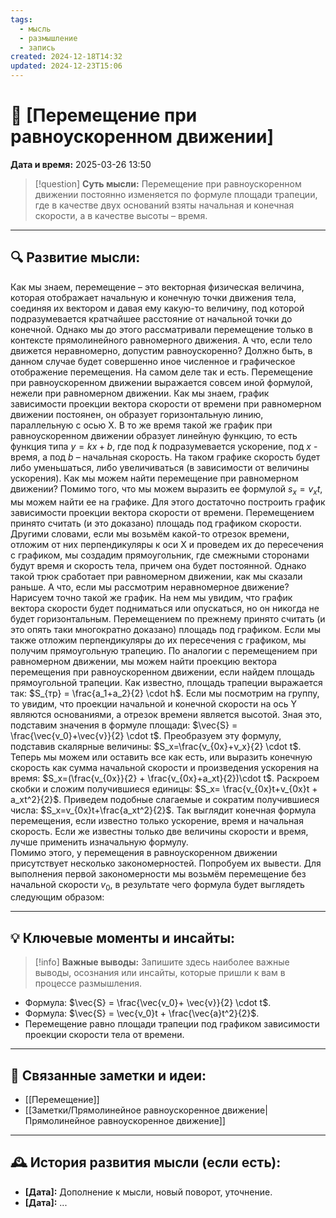```yaml
---
tags:
  - мысль
  - размышление
  - запись
created: 2024-12-18T14:32
updated: 2024-12-23T15:06
---
```


# 💭  [Перемещение при равноускоренном движении]

**Дата и время:** 2025-03-26 13:50

> [!question] **Суть мысли:**
> Перемещение при равноускоренном движении постоянно изменяется по формуле площади трапеции, где в качестве двух оснований взяты начальная и конечная скорости, а в качестве высоты – время.

---

## 🔍 Развитие мысли:

Как мы знаем, перемещение – это векторная физическая величина, которая отображает начальную и конечную точки движения тела, соединяя их вектором и давая ему какую-то величину, под которой подразумевается кратчайшее расстояние от начальной точки до конечной. Однако мы до этого рассматривали перемещение только в контексте прямолинейного равномерного движения. А что, если тело движется неравномерно, допустим равноускоренно? Должно быть, в данном случае будет совершенно иное численное и графическое отображение перемещения.
На самом деле так и есть. Перемещение при равноускоренном движении выражается совсем иной формулой, нежели при равномерном движении. Как мы знаем, график зависимости проекции вектора скорости от времени при равномерном движении постоянен, он образует горизонтальную линию, параллельную с осью Х. В то же время такой же график при равноускоренном движении образует линейную функцию, то есть функция типа $y = kx + b$, где под $k$ подразумевается ускорение, под $x$ - время, а под $b$ – начальная скорость. На таком графике скорость будет либо уменьшаться, либо увеличиваться (в зависимости от величины ускорения).
Как мы можем найти перемещение при равномерном движении? Помимо того, что мы можем выразить ее формулой $s_x=v_xt$, мы можем найти ее на графике. Для этого достаточно построить график зависимости проекции вектора скорости от времени. Перемещением принято считать (и это доказано) площадь под графиком скорости. Другими словами, если мы возьмём какой-то отрезок времени, отложим от них перпендикуляры к оси Х и проведем их до пересечения с графиком, мы создадим прямоугольник, где смежными сторонами будут время и скорость тела, причем она будет постоянной. Однако такой трюк сработает при равномерном движении, как мы сказали раньше. А что, если мы рассмотрим неравномерное движение?
Нарисуем точно такой же график. На нем мы увидим, что график вектора скорости будет подниматься или опускаться, но он никогда не будет горизонтальным. Перемещением по прежнему принято считать (и это опять таки многократно доказано) площадь под графиком. Если мы также отложим перпендикуляры до их пересечения с графиком, мы получим прямоугольную трапецию. По аналогии с перемещением при равномерном движении, мы можем найти проекцию вектора перемещения при равноускоренном движении, если найдем площадь прямоугольной трапеции. Как известно, площадь трапеции выражается так: $S_{тр} = \frac{a_1+a_2}{2} \cdot h$. Если мы посмотрим на группу, то увидим, что проекции начальной и конечной скорости на ось Y являются основаниями, а отрезок времени является высотой. Зная это, подставим значения в формуле площади: $\vec{S} = \frac{\vec{v_0}+\vec{v}}{2} \cdot t$.
Преобразуем эту формулу, подставив скалярные величины: $S_x=\frac{v_{0x}+v_x}{2} \cdot t$.
Теперь мы можем или оставить все как есть, или выразить конечную скорость как сумма начальной скорости и произведения ускорения на время: $S_x=(\frac{v_{0x}}{2} + \frac{v_{0x}+a_xt}{2})\cdot t$. Раскроем скобки и сложим получившиеся единицы: $S_x= \frac{v_{0x}t+v_{0x}t + a_xt^2}{2}$. Приведем подобные слагаемые и сократим получившиеся числа: $S_x=v_{0x}t+\frac{a_xt^2}{2}$. Так выглядит конечная формула перемещения, если известно только ускорение, время и начальная скорость. Если же известны только две величины скорости и время, лучше применить изначальную формулу.  
Помимо этого, у перемещения в равноускоренном движении присутствует несколько закономерностей. Попробуем их вывести. 
Для выполнения первой закономерности мы возьмём перемещение без начальной скорости $v_0$, в результате чего формула будет выглядеть следующим образом: 

---

## 💡 Ключевые моменты и инсайты:

> [!info] **Важные выводы:**
> Запишите здесь наиболее важные выводы, осознания или инсайты, которые пришли к вам в процессе размышления.

- Формула: $\vec{S} = \frac{\vec{v_0}+ \vec{v}}{2} \cdot t$.
- Формула: $\vec{S} = \vec{v_0}t + \frac{\vec{a}t^2}{2}$.
- Перемещение равно площади трапеции под графиком зависимости проекции скорости тела от времени.

---

## 🔄 Связанные заметки и идеи:

- [[Перемещение]]
- [[Заметки/Прямолинейное равноускоренное движение|Прямолинейное равноускоренное движение]]

---

## 🕰️ История развития мысли (если есть):

* **[Дата]:**  Дополнение к мысли, новый поворот, уточнение.
* **[Дата]:**  ...